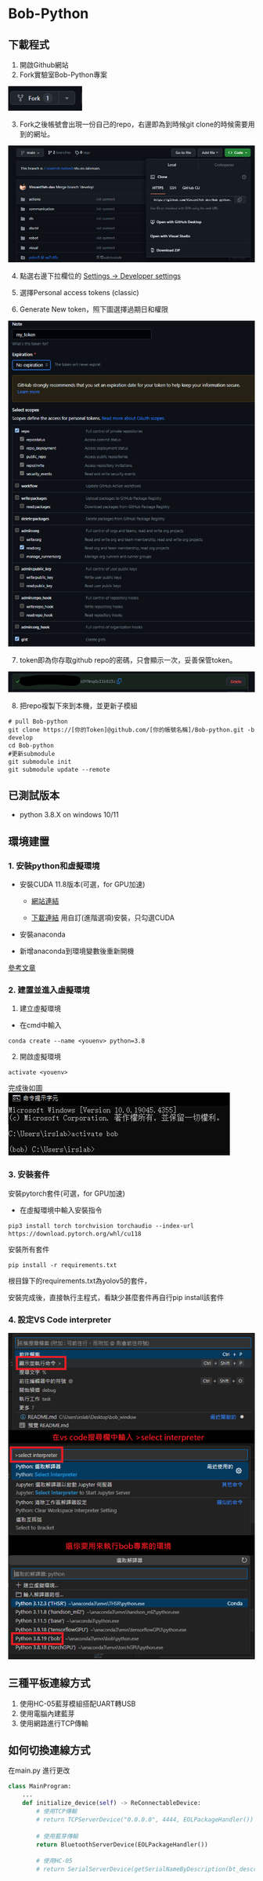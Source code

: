 # Bob-Python

## 下載程式

1. 開啟Github網站
2. Fork實驗室Bob-Python專案

![fork](README_RES/fork.png)

3. Fork之後帳號會出現一份自己的repo，右邊即為到時候git clone的時候需要用到的網址。

![git_url](README_RES/git_url.png)

4. 點選右邊下拉欄位的 [Settings -> Developer settings](https://github.com/settings/apps)

5. 選擇Personal access tokens (classic)
6. Generate New token，照下圖選擇過期日和權限

![git_token](README_RES/git_token.png)

7. token即為你存取github repo的密碼，只會顯示一次，妥善保管token。

![token](README_RES/token.png)

8. 把repo複製下來到本機，並更新子模組

```shell
# pull Bob-python
git clone https://[你的Token]@github.com/[你的帳號名稱]/Bob-python.git -b develop
cd Bob-python
#更新submodule
git submodule init
git submodule update --remote
```



## 已測試版本

- python 3.8.X on windows 10/11

## 環境建置

### 1. 安裝python和虛擬環境

- 安裝CUDA 11.8版本(可選，for GPU加速)
  - [網站連結](https://developer.nvidia.com/cuda-toolkit-archive)

  - [下載連結](https://developer.download.nvidia.com/compute/cuda/11.8.0/local_installers/cuda_11.8.0_522.06_windows.exe)
  用自訂(進階選項)安裝，只勾選CUDA

- 安裝anaconda

- 新增anaconda到環境變數後重新開機

[參考文章](https://ithelp.ithome.com.tw/articles/10291890)

### 2. 建置並進入虛擬環境

1. 建立虛擬環境
- 在cmd中輸入

```
conda create --name <youenv> python=3.8
```
2. 開啟虛擬環境

```
activate <youenv>
```
完成後如圖
![](README_RES/open_env1.png)

### 3. 安裝套件

安裝pytorch套件(可選，for GPU加速)
- 在虛擬環境中輸入安裝指令
```shell
pip3 install torch torchvision torchaudio --index-url https://download.pytorch.org/whl/cu118
```
安裝所有套件

```shell
pip install -r requirements.txt
```

根目錄下的requirements.txt為yolov5的套件，

安裝完成後，直接執行主程式，看缺少甚麼套件再自行pip install該套件

### 4. 設定VS Code interpreter

![](README_RES/select_interpreter.png)

## 三種平板連線方式

1. 使用HC-05藍芽模組搭配UART轉USB
2. 使用電腦內建藍芽
3. 使用網路進行TCP傳輸

## 如何切換連線方式

在main.py 進行更改

```python
class MainProgram:
    ...
    def initialize_device(self) -> ReConnectableDevice:
        # 使用TCP傳輸
        # return TCPServerDevice("0.0.0.0", 4444, EOLPackageHandler())

        # 使用藍芽傳輸
        return BluetoothServerDevice(EOLPackageHandler())

        # 使用HC-05
        # return SerialServerDevice(getSerialNameByDescription(bt_description), 38400, EOLPackageHandler())
```